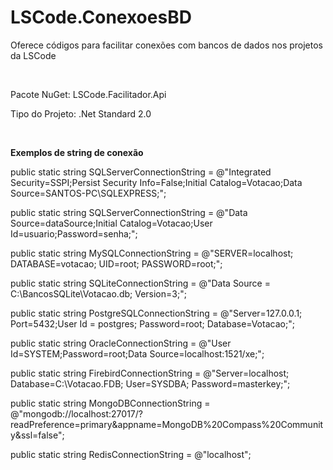 # LSCode.ConexoesBD
 Oferece códigos para facilitar conexões com bancos de dados nos projetos da LSCode

<br>

<p>Pacote NuGet: LSCode.Facilitador.Api</p>
<p>Tipo do Projeto: .Net Standard 2.0</p>

<br>

<p><b>Exemplos de string de conexão</b></p>

<p>public static string SQLServerConnectionString = @"Integrated Security=SSPI;Persist Security Info=False;Initial Catalog=Votacao;Data Source=SANTOS-PC\SQLEXPRESS;";</p>

<p>public static string SQLServerConnectionString = @"Data Source=dataSource;Initial Catalog=Votacao;User Id=usuario;Password=senha;";</p>

<p>public static string MySQLConnectionString = @"SERVER=localhost; DATABASE=votacao; UID=root; PASSWORD=root;";</p>

<p>public static string SQLiteConnectionString = @"Data Source = C:\BancosSQLite\Votacao.db; Version=3;";</p>

<p>public static string PostgreSQLConnectionString = @"Server=127.0.0.1; Port=5432;User Id = postgres; Password=root; Database=Votacao;";</p>

<p>public static string OracleConnectionString = @"User Id=SYSTEM;Password=root;Data Source=localhost:1521/xe;";</p>

<p>public static string FirebirdConnectionString = @"Server=localhost; Database=C:\Votacao.FDB; User=SYSDBA; Password=masterkey;";</p>

<p>public static string MongoDBConnectionString = @"mongodb://localhost:27017/?readPreference=primary&appname=MongoDB%20Compass%20Community&ssl=false";</p>

<p>public static string RedisConnectionString = @"localhost";</p>
